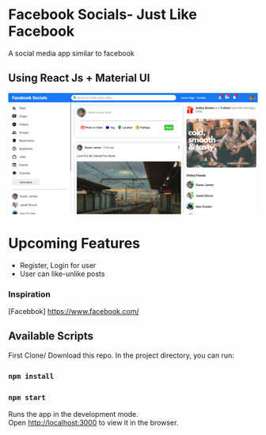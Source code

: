 # Facebook Socials- Just Like Facebook

A social media app similar to facebook

## Using React Js + Material UI

<p align="center">
  <img src="https://github.com/kritika243/like-facebook/blob/main/public/app-shot.png" />
</p>

# Upcoming Features

- Register, Login for user
- User can like-unlike posts

### Inspiration

[Facebbok] https://www.facebook.com/

## Available Scripts

First Clone/ Download this repo. In the project directory, you can run:

### `npm install`

### `npm start`

Runs the app in the development mode.\
Open [http://localhost:3000](http://localhost:3000) to view it in the browser.
